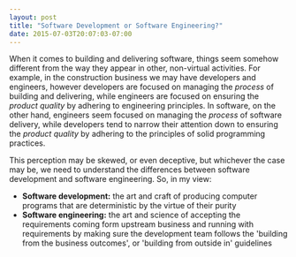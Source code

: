 ```yaml
---
layout: post
title: "Software Development or Software Engineering?"
date: 2015-07-03T20:07:03-07:00
---
```


When it comes to building and delivering software, things seem somehow different from the way they appear in other, non-virtual activities. For example, in the construction business we may have developers and engineers, however developers are focused on managing the _process_ of building and delivering, while engineers are focused on ensuring the _product quality_ by adhering to engineering principles. In software, on the other hand, engineers seem focused on managing the _process_ of software delivery, while developers tend to narrow their attention down to ensuring the _product quality_ by adhering to the principles of solid programming practices.

This perception may be skewed, or even deceptive, but whichever the case may be, we need to understand the differences between software development and software engineering. So, in my view:

* **Software development:** the art and craft of producing computer programs that are deterministic by the virtue of their purity
* **Software engineering:** the art and science of accepting the requirements coming form upstream business and running with requirements by making sure the development team follows the 'building from the business outcomes', or 'building from outside in' guidelines
